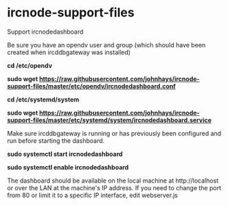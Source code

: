 # ircnode-support-files
Support ircnodedashboard

Be sure you have an opendv user and group (which should have been created when ircddbgateway was installed)

**cd /etc/opendv**

**sudo wget https://raw.githubusercontent.com/johnhays/ircnode-support-files/master/etc/opendv/ircnodedashboard.conf**

**cd /etc/systemd/system**

**sudo wget https://raw.githubusercontent.com/johnhays/ircnode-support-files/master/etc/systemd/system/ircnodedashboard.service**

Make sure ircddbgateway is running or has previously been configured and run before starting the dashboard.

**sudo systemctl start ircnodedashboard**

**sudo systemctl enable ircnodedashboard**

The dashboard should be available on the local machine at http://localhost or over the LAN at the machine's IP address.  If you need to change the port from 80 or limit it to a specific IP interface, edit webserver.js
